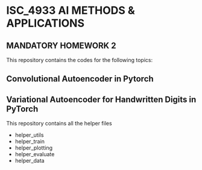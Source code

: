 # ISC_4933 AI METHODS &amp; APPLICATIONS
## MANDATORY HOMEWORK 2 
This repository contains the codes for the following topics:
## Convolutional Autoencoder in Pytorch
## Variational Autoencoder for Handwritten Digits in PyTorch
This repository contains all the helper files 
- helper_utils
- helper_train
- helper_plotting
- helper_evaluate
- helper_data
  

